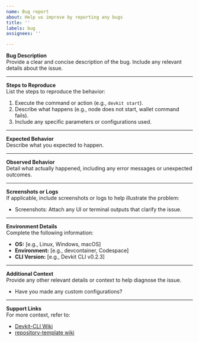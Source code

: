 ```yaml
---
name: Bug report
about: Help us improve by reporting any bugs
title: ''
labels: bug
assignees: ''

---
```


**Bug Description**  
Provide a clear and concise description of the bug. Include any relevant details about the issue.

---

**Steps to Reproduce**  
List the steps to reproduce the behavior:  
1. Execute the command or action (e.g., `devkit start`).  
2. Describe what happens (e.g., node does not start, wallet command fails).  
3. Include any specific parameters or configurations used.  

---

**Expected Behavior**  
Describe what you expected to happen.  

---

**Observed Behavior**  
Detail what actually happened, including any error messages or unexpected outcomes.  

---

**Screenshots or Logs**  
If applicable, include screenshots or logs to help illustrate the problem:  
- Screenshots: Attach any UI or terminal outputs that clarify the issue.

---

**Environment Details**  
Complete the following information:  
- **OS:** [e.g., Linux, Windows, macOS]  
- **Environment:** [e.g., devcontainer, Codespace]  
- **CLI Version:** [e.g., Devkit CLI v0.2.3]  

---

**Additional Context**  
Provide any other relevant details or context to help diagnose the issue.  
- Have you made any custom configurations?  

---

**Support Links**  
For more context, refer to:  
- [Devkit-CLI Wiki](https://github.com/cfxdevkit/deno-cli/wiki)  
- [repository-template wiki](https://github.com/cfxdevkit/repository-template/wiki)  